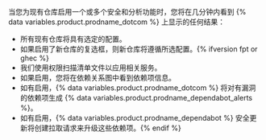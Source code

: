 当您为现有仓库启用一个或多个安全和分析功能时，您将在几分钟内看到 {% data variables.product.prodname_dotcom %} 上显示的任何结果：

- 所有现有仓库将具有选定的配置。
- 如果启用了新仓库的复选框，则新仓库将遵循所选配置。{% ifversion fpt or ghec %}
- 我们使用权限扫描清单文件以应用相关服务。
- 如果启用，您将在依赖关系图中看到依赖项信息。
- 如有启用，{% data variables.product.prodname_dotcom %} 将对有漏洞的依赖项生成 {% data variables.product.prodname_dependabot_alerts %}。
- 如有启用，{% data variables.product.prodname_dependabot %} 安全更新将创建拉取请求来升级这些依赖项。{% endif %}
